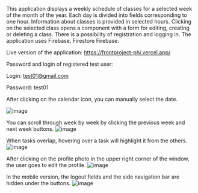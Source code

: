 
This application displays a weekly schedule of classes for a selected week of the month of the year.
Each day is divided into fields corresponding to one hour. Information about classes is provided in selected hours.
Clicking on the selected class opens a component with a form for editing, creating or deleting a class.
There is a possibility of registration and logging in. The application uses Firebase, Firestore Firebase.

Live version of the application:
https://frontproject-phi.vercel.app/


Password and login of registered test user:

Login: test01@gmail.com

Password: test01




After clicking on the calendar icon, you can manually select the date.

![image](https://github.com/user-attachments/assets/9663df10-c291-49b2-b355-08169418763a)

You can scroll through week by week by clicking the previous week and next week buttons.
![image](https://github.com/user-attachments/assets/5037219e-c99c-4a0a-8277-fdca0ab833a8)

When tasks overlap, hovering over a task will highlight it from the others.
![image](https://github.com/user-attachments/assets/4c9b5b4c-32f5-44bb-831f-af3c72d9e8e2)

After clicking on the profile photo in the upper right corner of the window, the user goes to edit the profile.
![image](https://github.com/user-attachments/assets/d9ce9584-97e0-4965-833e-74cdef238d32)

In the mobile version, the logout fields and the side navigation bar are hidden under the buttons.
![image](https://github.com/user-attachments/assets/0fdc7b8a-f73a-40c0-b527-1ea41eba863a)
